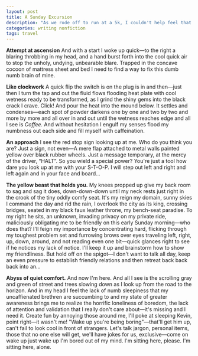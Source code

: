 ```yaml
---
layout: post
title: A Sunday Excursion
description: "As we rode off to run at a 5k, I couldn't help feel that I was the only one enjoying myself. It's propbably because I had an unreasonably large amount of coffee. Here's what happened."
categories: writing nonfiction
tags: travel
---
```


__Attempt at ascension__
And with a start I woke up quick—to the right a blaring throbbing in my head, and a hand burst forth into the cool quick air to stop the unholy, undying, unbearable blare. Trapped in the concave cocoon of mattress sheet and bed I need to find a way to fix this dumb numb brain of mine.

__Like clockwork__
A quick flip the switch is on the plug is in and then—just then I turn the tap and out the fluid flows flooding heat plate with cool wetness ready to be transformed, as I grind the shiny gems into the black crack I crave. Click! And pour the heat into the mound below. It settles and condenses—each spot of powder darkens one by one and two by two and more by more and all over in and out until the wetness reaches edge and all I see is   _Coffee._
And without hesitation I engulf my senses flood my numbness out each side and fill myself with caffeination.

__An approach__
I see the red stop sign looking up at me. Who do you think you are? Just a sign, not even—A mere flap attached to metal walls painted yellow over black rubber wheels. Just a message temporary, at the mercy of the driver, “HALT”. So you wield a special power? You're just a tool how dare you look up at me with your S-T-O-P. I will step out left and right and left again and in your face and board...

__The yellow beast that holds you.__
My knees propped up give my back room to sag and sag it does, down-down-down until my neck rests just right in the crook of the tiny oddly comfy seat. It's my reign my domain, sunny skies I command the day and rid the rain, I overlook the city as its king, crossing bridges, seated in my black faux leather throne, my bench-seat paradise. To my right he sits, an unknown, invading privacy on my private ride, maliciously obligating me to be friendly on this early Sunday morning—who does that? I'll feign my importance by concentrating hard, flicking through my toughest problem set and furrowing brows over eyes traveling left, right, up, down, around, and not reading even one bit—quick glances right to see if he notices my lack of notice. I'll keep it up and brainstorm how to show my friendliness. But hold off on the spigot—I don't want to talk all day, keep an even pressure to establish friendly relations and then retreat back back back into an...

__Abyss of quiet comfort.__
And now I'm here. And all I see is the scrolling gray and green of street and trees slowing down as I look up from the road to the horizon. And in my head I feel the lack of numb sleepiness that my uncaffienated brethren are succumbing to and my state of greater awareness brings me to realize the horrific loneliness of boredom, the lack of attention and validation that I really don't care about—it's missing and I need it. Create fun by annoying those around me, I'll poke at sleeping Kevin, point right—it wasn't me! "Wake up you're being boring"—that'll get him up, can't fail to look cool in front of strangers. Let's talk jargon, personal items, those that no one else will get, we'll have jokes for us, exclusive—come on wake up just wake up I'm bored out of my mind. I'm sitting here, please. I'm sitting here, alone.
